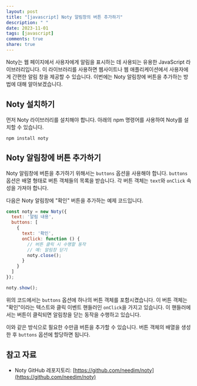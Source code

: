 ```yaml
---
layout: post
title: "[javascript] Noty 알림창의 버튼 추가하기"
description: " "
date: 2023-11-01
tags: [javascript]
comments: true
share: true
---
```


Noty는 웹 페이지에서 사용자에게 알림을 표시하는 데 사용되는 유용한 JavaScript 라이브러리입니다. 이 라이브러리를 사용하면 웹사이트나 웹 애플리케이션에서 사용자에게 간편한 알림 창을 제공할 수 있습니다. 이번에는 Noty 알림창에 버튼을 추가하는 방법에 대해 알아보겠습니다.

## Noty 설치하기

먼저 Noty 라이브러리를 설치해야 합니다. 아래의 npm 명령어를 사용하여 Noty를 설치할 수 있습니다.

```shell
npm install noty
```

## Noty 알림창에 버튼 추가하기

Noty 알림창에 버튼을 추가하기 위해서는 `buttons` 옵션을 사용해야 합니다. `buttons` 옵션은 배열 형태로 버튼 객체들의 목록을 받습니다. 각 버튼 객체는 `text`와 `onClick` 속성을 가져야 합니다.

다음은 Noty 알림창에 "확인" 버튼을 추가하는 예제 코드입니다.

```javascript
const noty = new Noty({
  text: '알림 내용',
  buttons: [
    {
      text: '확인',
      onClick: function () {
        // 버튼 클릭 시 수행할 동작
        // 예: 알림창 닫기
        noty.close();
      }
    }
  ]
});

noty.show();
```

위의 코드에서는 `buttons` 옵션에 하나의 버튼 객체를 포함시켰습니다. 이 버튼 객체는 "확인"이라는 텍스트와 클릭 이벤트 핸들러인 `onClick`을 가지고 있습니다. 이 핸들러에서는 버튼이 클릭되면 알림창을 닫는 동작을 수행하고 있습니다.

이와 같은 방식으로 필요한 수만큼 버튼을 추가할 수 있습니다. 버튼 객체의 배열을 생성한 후 `buttons` 옵션에 할당하면 됩니다.

## 참고 자료

- Noty GitHub 레포지토리: [https://github.com/needim/noty](https://github.com/needim/noty)